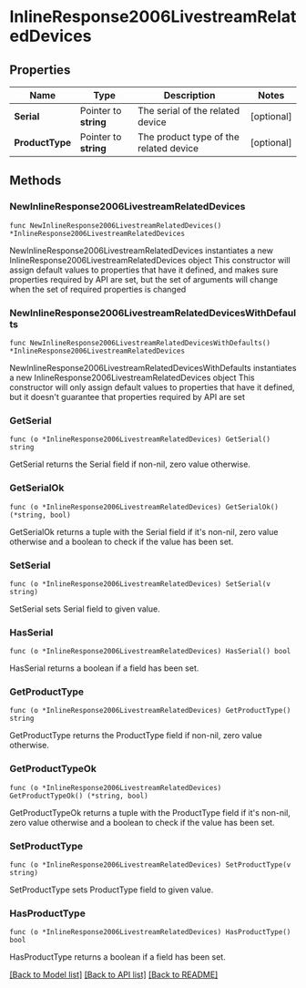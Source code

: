 # InlineResponse2006LivestreamRelatedDevices

## Properties

Name | Type | Description | Notes
------------ | ------------- | ------------- | -------------
**Serial** | Pointer to **string** | The serial of the related device | [optional] 
**ProductType** | Pointer to **string** | The product type of the related device | [optional] 

## Methods

### NewInlineResponse2006LivestreamRelatedDevices

`func NewInlineResponse2006LivestreamRelatedDevices() *InlineResponse2006LivestreamRelatedDevices`

NewInlineResponse2006LivestreamRelatedDevices instantiates a new InlineResponse2006LivestreamRelatedDevices object
This constructor will assign default values to properties that have it defined,
and makes sure properties required by API are set, but the set of arguments
will change when the set of required properties is changed

### NewInlineResponse2006LivestreamRelatedDevicesWithDefaults

`func NewInlineResponse2006LivestreamRelatedDevicesWithDefaults() *InlineResponse2006LivestreamRelatedDevices`

NewInlineResponse2006LivestreamRelatedDevicesWithDefaults instantiates a new InlineResponse2006LivestreamRelatedDevices object
This constructor will only assign default values to properties that have it defined,
but it doesn't guarantee that properties required by API are set

### GetSerial

`func (o *InlineResponse2006LivestreamRelatedDevices) GetSerial() string`

GetSerial returns the Serial field if non-nil, zero value otherwise.

### GetSerialOk

`func (o *InlineResponse2006LivestreamRelatedDevices) GetSerialOk() (*string, bool)`

GetSerialOk returns a tuple with the Serial field if it's non-nil, zero value otherwise
and a boolean to check if the value has been set.

### SetSerial

`func (o *InlineResponse2006LivestreamRelatedDevices) SetSerial(v string)`

SetSerial sets Serial field to given value.

### HasSerial

`func (o *InlineResponse2006LivestreamRelatedDevices) HasSerial() bool`

HasSerial returns a boolean if a field has been set.

### GetProductType

`func (o *InlineResponse2006LivestreamRelatedDevices) GetProductType() string`

GetProductType returns the ProductType field if non-nil, zero value otherwise.

### GetProductTypeOk

`func (o *InlineResponse2006LivestreamRelatedDevices) GetProductTypeOk() (*string, bool)`

GetProductTypeOk returns a tuple with the ProductType field if it's non-nil, zero value otherwise
and a boolean to check if the value has been set.

### SetProductType

`func (o *InlineResponse2006LivestreamRelatedDevices) SetProductType(v string)`

SetProductType sets ProductType field to given value.

### HasProductType

`func (o *InlineResponse2006LivestreamRelatedDevices) HasProductType() bool`

HasProductType returns a boolean if a field has been set.


[[Back to Model list]](../README.md#documentation-for-models) [[Back to API list]](../README.md#documentation-for-api-endpoints) [[Back to README]](../README.md)


